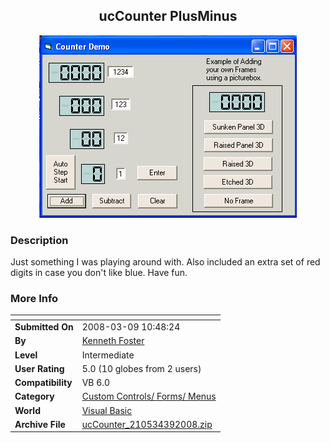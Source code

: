 ﻿<div align="center">

## ucCounter PlusMinus

<img src="PIC200839122992250.gif">
</div>

### Description

Just something I was playing around with. Also included an extra set of red digits in case you don't like blue. Have fun.
 
### More Info
 


<span>             |<span>
---                |---
**Submitted On**   |2008-03-09 10:48:24
**By**             |[Kenneth Foster](https://github.com/Planet-Source-Code/PSCIndex/blob/master/ByAuthor/kenneth-foster.md)
**Level**          |Intermediate
**User Rating**    |5.0 (10 globes from 2 users)
**Compatibility**  |VB 6\.0
**Category**       |[Custom Controls/ Forms/  Menus](https://github.com/Planet-Source-Code/PSCIndex/blob/master/ByCategory/custom-controls-forms-menus__1-4.md)
**World**          |[Visual Basic](https://github.com/Planet-Source-Code/PSCIndex/blob/master/ByWorld/visual-basic.md)
**Archive File**   |[ucCounter\_210534392008\.zip](https://github.com/Planet-Source-Code/kenneth-foster-uccounter-plusminus__1-70225/archive/master.zip)








